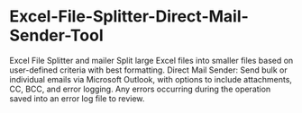 # Excel-File-Splitter-Direct-Mail-Sender-Tool
Excel File Splitter and mailer Split large Excel files into smaller files based on user-defined criteria with best formatting. Direct Mail Sender: Send bulk or individual emails via Microsoft Outlook, with options to include attachments, CC, BCC, and error logging. Any errors occurring during the operation saved into an error log file to review.
